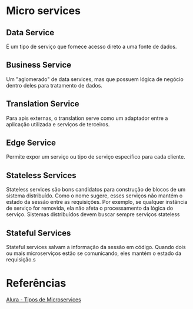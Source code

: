 # Micro services

## Data Service

É um tipo de serviço que fornece acesso direto a uma fonte de dados.

## Business Service

Um "aglomerado" de data services, mas que possuem lógica de negócio dentro deles para tratamento de dados.

## Translation Service

Para apis externas, o translation serve como um adaptador entre a aplicação utilizada e serviços de terceiros.

## Edge Service

Permite expor um serviço ou tipo de serviço específico para cada cliente.

## Stateless Services

Stateless services são bons candidatos para construção de blocos de um sistema distribuído. Como o nome sugere, esses serviços não mantém o estado da sessão entre as requisições. Por exemplo, se qualquer instância de serviço for removida, ela não afeta o processamento da lógica do serviço. Sistemas distribuídos devem buscar sempre serviços stateless

## Stateful Services

Stateful services salvam a informação da sessão em código. Quando dois ou mais microserviços estão se comunicando, eles mantém o estado da requisição.s

# Referências

[Alura - Tipos de Microservices](https://cursos.alura.com.br/tipos-de-microservices-c698)

